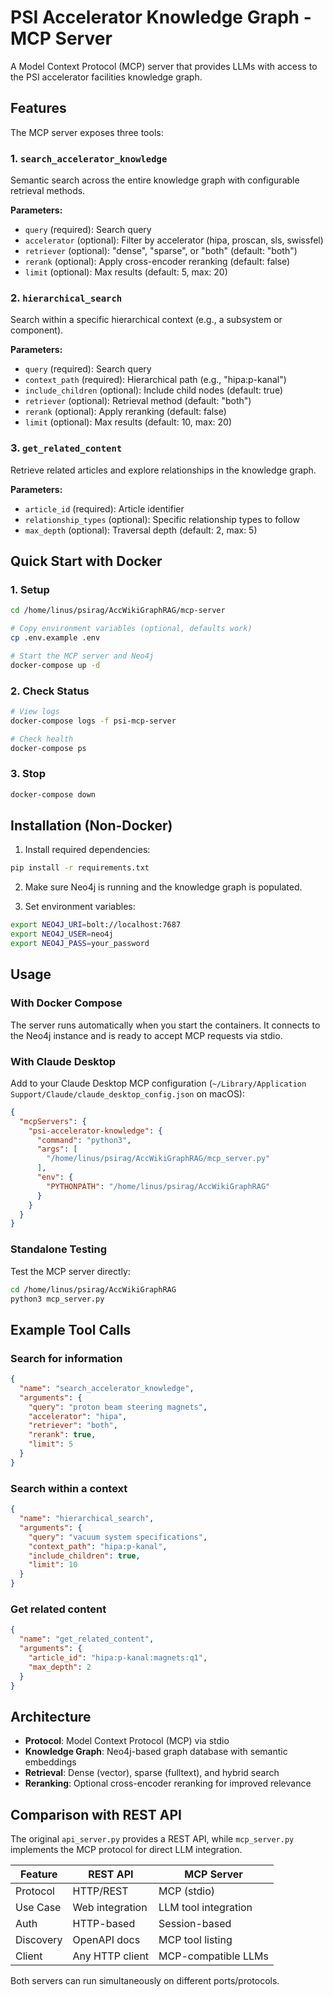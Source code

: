 # PSI Accelerator Knowledge Graph - MCP Server

A Model Context Protocol (MCP) server that provides LLMs with access to the PSI accelerator facilities knowledge graph.

## Features

The MCP server exposes three tools:

### 1. `search_accelerator_knowledge`
Semantic search across the entire knowledge graph with configurable retrieval methods.

**Parameters:**
- `query` (required): Search query
- `accelerator` (optional): Filter by accelerator (hipa, proscan, sls, swissfel)
- `retriever` (optional): "dense", "sparse", or "both" (default: "both")
- `rerank` (optional): Apply cross-encoder reranking (default: false)
- `limit` (optional): Max results (default: 5, max: 20)

### 2. `hierarchical_search`
Search within a specific hierarchical context (e.g., a subsystem or component).

**Parameters:**
- `query` (required): Search query
- `context_path` (required): Hierarchical path (e.g., "hipa:p-kanal")
- `include_children` (optional): Include child nodes (default: true)
- `retriever` (optional): Retrieval method (default: "both")
- `rerank` (optional): Apply reranking (default: false)
- `limit` (optional): Max results (default: 10, max: 20)

### 3. `get_related_content`
Retrieve related articles and explore relationships in the knowledge graph.

**Parameters:**
- `article_id` (required): Article identifier
- `relationship_types` (optional): Specific relationship types to follow
- `max_depth` (optional): Traversal depth (default: 2, max: 5)

## Quick Start with Docker

### 1. Setup

```bash
cd /home/linus/psirag/AccWikiGraphRAG/mcp-server

# Copy environment variables (optional, defaults work)
cp .env.example .env

# Start the MCP server and Neo4j
docker-compose up -d
```

### 2. Check Status

```bash
# View logs
docker-compose logs -f psi-mcp-server

# Check health
docker-compose ps
```

### 3. Stop

```bash
docker-compose down
```

## Installation (Non-Docker)

1. Install required dependencies:
```bash
pip install -r requirements.txt
```

2. Make sure Neo4j is running and the knowledge graph is populated.

3. Set environment variables:
```bash
export NEO4J_URI=bolt://localhost:7687
export NEO4J_USER=neo4j
export NEO4J_PASS=your_password
```

## Usage

### With Docker Compose

The server runs automatically when you start the containers. It connects to the Neo4j instance and is ready to accept MCP requests via stdio.

### With Claude Desktop

Add to your Claude Desktop MCP configuration (`~/Library/Application Support/Claude/claude_desktop_config.json` on macOS):

```json
{
  "mcpServers": {
    "psi-accelerator-knowledge": {
      "command": "python3",
      "args": [
        "/home/linus/psirag/AccWikiGraphRAG/mcp_server.py"
      ],
      "env": {
        "PYTHONPATH": "/home/linus/psirag/AccWikiGraphRAG"
      }
    }
  }
}
```

### Standalone Testing

Test the MCP server directly:

```bash
cd /home/linus/psirag/AccWikiGraphRAG
python3 mcp_server.py
```

## Example Tool Calls

### Search for information
```json
{
  "name": "search_accelerator_knowledge",
  "arguments": {
    "query": "proton beam steering magnets",
    "accelerator": "hipa",
    "retriever": "both",
    "rerank": true,
    "limit": 5
  }
}
```

### Search within a context
```json
{
  "name": "hierarchical_search",
  "arguments": {
    "query": "vacuum system specifications",
    "context_path": "hipa:p-kanal",
    "include_children": true,
    "limit": 10
  }
}
```

### Get related content
```json
{
  "name": "get_related_content",
  "arguments": {
    "article_id": "hipa:p-kanal:magnets:q1",
    "max_depth": 2
  }
}
```

## Architecture

- **Protocol**: Model Context Protocol (MCP) via stdio
- **Knowledge Graph**: Neo4j-based graph database with semantic embeddings
- **Retrieval**: Dense (vector), sparse (fulltext), and hybrid search
- **Reranking**: Optional cross-encoder reranking for improved relevance

## Comparison with REST API

The original `api_server.py` provides a REST API, while `mcp_server.py` implements the MCP protocol for direct LLM integration.

| Feature | REST API | MCP Server |
|---------|----------|------------|
| Protocol | HTTP/REST | MCP (stdio) |
| Use Case | Web integration | LLM tool integration |
| Auth | HTTP-based | Session-based |
| Discovery | OpenAPI docs | MCP tool listing |
| Client | Any HTTP client | MCP-compatible LLMs |

Both servers can run simultaneously on different ports/protocols.
